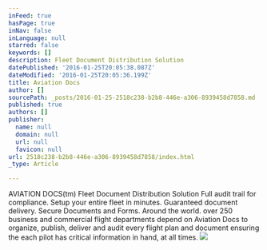 ```yaml
---
inFeed: true
hasPage: true
inNav: false
inLanguage: null
starred: false
keywords: []
description: Fleet Document Distribution Solution
datePublished: '2016-01-25T20:05:38.087Z'
dateModified: '2016-01-25T20:05:36.199Z'
title: Aviation Docs
author: []
sourcePath: _posts/2016-01-25-2518c238-b2b8-446e-a306-8939458d7858.md
published: true
authors: []
publisher:
  name: null
  domain: null
  url: null
  favicon: null
url: 2518c238-b2b8-446e-a306-8939458d7858/index.html
_type: Article

---
```

AVIATION DOCS(tm)
Fleet Document Distribution Solution 
Full audit trail for compliance.
Setup your entire fleet in minutes.
Guaranteed document delivery.
Secure Documents and Forms.
Around the world. over 250 business and commercial flight departments depend on Aviation Docs to organize, publish, deliver and audit every flight plan and document ensuring the each pilot has critical information in hand, at all times.
![](https://s3-us-west-2.amazonaws.com/the-grid-img/p/58597607d7c0dc7df6b68632b008284ad22c03aa.png)